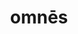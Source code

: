 ---
title: omnēs
adjforms: omnia
meaning: every, all
ch: six
pos: altadjective
disamb: (adjective)
ss: yes
ss5: yes
---